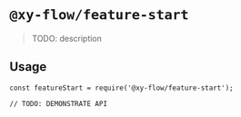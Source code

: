 # `@xy-flow/feature-start`

> TODO: description

## Usage

```
const featureStart = require('@xy-flow/feature-start');

// TODO: DEMONSTRATE API
```
